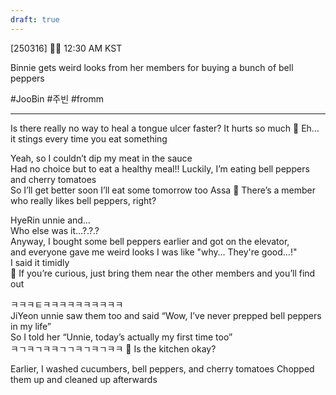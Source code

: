 ```yaml
---
draft: true
---
```

[250316] 🐣💭 12:30 AM KST

Binnie gets weird looks from her members for buying a bunch of bell peppers

#JooBin #주빈 #fromm

___
Is there really no way to heal a tongue ulcer faster?
It hurts so much
🫧 Eh… it stings every time you eat something

Yeah, so I couldn’t dip my meat in the sauce  
Had no choice but to eat a healthy meal!!
Luckily, I’m eating bell peppers and cherry tomatoes  
So I’ll get better soon
I’ll eat some tomorrow too
Assa 
🫧 There’s a member who really likes bell peppers, right?

HyeRin unnie and…  
Who else was it…?.?.?  
Anyway, I bought some bell peppers earlier and got on the elevator,  
and everyone gave me weird looks
I was like "why… They're good…!"  
I said it timidly  
🫧 If you’re curious, just bring them near the other members and you’ll find out

ㅋㅋㅋㅌㅋㅋㅋㅋㅋㅋㅋㅋㅋㅋ  
JiYeon unnie saw them too and said
“Wow, I’ve never prepped bell peppers in my life”  
So I told her “Unnie, today’s actually my first time too”  
ㅋㄱㅋㄱㅋㅋㄱㄱㅋㄱㅋㄱㅋㅋ 
🫧 Is the kitchen okay?

Earlier, I washed cucumbers, bell peppers, and cherry tomatoes
Chopped them up and cleaned up afterwards